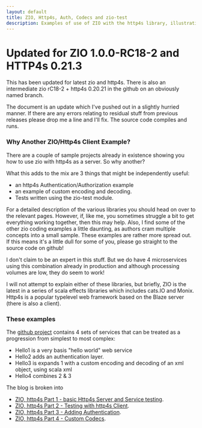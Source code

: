 ```yaml
---
layout: default
title: ZIO, Http4s, Auth, Codecs and zio-test
description: Examples of use of ZIO with the http4s library, illustrating http4s authentication, custom codes and testing with zio-test
---
```

# Updated for ZIO 1.0.0-RC18-2 and HTTP4s 0.21.3

This has been updated for latest zio and http4s. There is also an intermediate zio rC18-2 + http4s 0.20.21 in the github on an obviously named branch.

The document is an update which I've pushed out in a slightly hurried manner. If there are any errors relating to residual stuff from previous releases please drop me a line and I'll fix. The source code compiles and runs.

### Why Another ZIO/Http4s Client Example?

There are a couple of sample projects already in existence showing you how to use zio with http4s as a server. So why another?

What this adds to the mix are 3 things that might be independently useful:
* an http4s Authentication/Authorization example
* an example of custom encoding and decoding.
* Tests written using the zio-test module.

For a detailed description of the various libraries you should head on over to the relevant pages. However, if, like me, you sometimes struggle a bit to get everything working together, then this may help.
Also, I find some of the other zio coding examples a little daunting, as authors cram multiple concepts into a small sample.
These examples are rather more spread out. If this means it's a little dull for some of you, please go straight to the source code on github!

I don't claim to be an expert in this stuff. But we do have 4 microservices using this combination already in production and
although processing volumes are low, they do seem to work!

I will not attempt to explain either of these libraries, but briefly, ZIO is the latest in a series of scala effects libraries which includes cats.IO and Monix.
Http4s is a popular typelevel web framework based on the Blaze server (there is also a client).

### These examples

The [github project](https://github.com/TimPigden/zio-http4s-examples) contains 4 sets of services that can be treated as a progression from simplest to most complex:

* Hello1 is a very basis "hello world" web service
* Hello2 adds an authentication layer.
* Hello3 is expands 1 with a custom encoding and decoding of an xml object, using scala xml
* Hello4 combines 2 & 3

The blog is broken into
* [ZIO, http4s Part 1 - basic Http4s Server and Service testing](zio-http4s-part1.md).
* [ZIO, http4s Part 2 - Testing with http4s Client](zio-http4s-part2.md).
* [ZIO, http4s Part 3 - Adding Authentication](zio-http4s-part3.md).
* [ZIO, http4s Part 4 - Custom Codecs](zio-http4s-part4.md).
